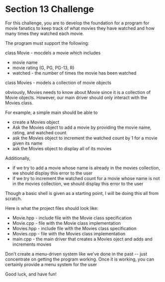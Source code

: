 # Section 13 Challenge

For this challenge, you are to develop the foundation for a program
for movie fanatics to keep track of what movies they have watched
and how many times they watched each movie.

The program must support the following:

class Movie - mocdels a movie which includes
- movie name
- movie rating (G, PG, PG-13, R)
- watched - the number of times the movie has been watched

class Movies - models a collection of movie objects

obviously, Movies needs to know about Movie since it is a collection of Movie objects.
However, our main driver should only interact with the Movies class.

For example, a simple main should be able to
- create a Movies object
- Ask the Movies object to add a movie by providing the movie name, rating, and watched count
- ask the Movies object to increment the watched count by 1 for a movie given its name
- ask the Movies object to display all of its movies

Additionally,
- if we try to add a movie whose name is already in the movies collection,
we should display this error to the user
- if we try to increment the watched count for a movie whose name is not in the movies
collection, we should display this error to the user

Though a basic shell is given as a starting point, I will be doing this all from scratch.

Here is what the project files should look like:
- Movie.hpp - include file with the Movie class specification
- Movie.cpp - file with the Movie class implementation
- Movies.hpp - include file with the Movies class specification
- Movies.cpp - file with the Movies class implementation
- main.cpp - the main driver that creates a Movies oject and adds and increments movies

Don't create a menu-driven system like we've done in the past -- just concentrate on getting
the program working. Once it is working, you can certainly provide a menu system for the user

Good luck, and have fun!
